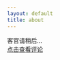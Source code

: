 ```yaml
---
layout: default
title: about
---
```


<div>客官请稍后...</div>

<div id="disqus_container">
    <a href="#" class="comment" onclick="return false;">点击查看评论</a>
    <div id="disqus_thread"></div>
</div>

<!--<iframe width="100%" height="75" class="share_self"  frameborder="0" scrolling="no" src="http://widget.weibo.com/weiboshow/index.php?language=&width=0&height=75&fansRow=2&ptype=1&speed=0&skin=5&isTitle=0&noborder=0&isWeibo=0&isFans=0&uid=1855270953&verifier=375b89d6&dpc=1"></iframe>-->

<script src="/js/post.js" type="text/javascript"></script>